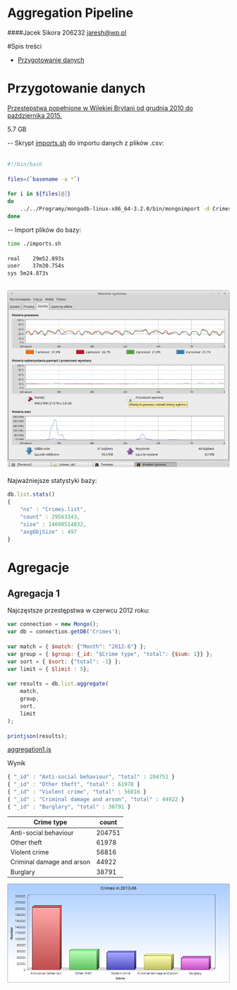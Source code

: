 # Aggregation Pipeline      
####Jacek Sikora 206232 <jaresh@wp.pl>

#Spis treści
- [Przygotowanie danych](#przygotowanie-danych)

# Przygotowanie danych


[Przestępstwa popełnione w Wilekiej Brytani od grudnia 2010 do października 2015.](https://data.police.uk/data/)

5.7 GB

--
Skrypt [imports.sh](scripts/imports.sh) do importu danych z plików .csv:
```bash

#!/bin/bash

files=(`basename -a *`)

for i in ${files[@]}
do
	../../Programy/mongodb-linux-x86_64-3.2.0/bin/mongoimport -d Crimes -c list --type csv --file $i --headerline
done
```
--
Import plików do bazy:
```bash
time ./imports.sh

real	29m52.893s
user	37m30.754s
sys	5m24.873s

```

![mongo](images/importmongo.png)
--
Najważniejsze statystyki bazy:

```js
db.list.stats()
{
	"ns" : "Crimes.list",
	"count" : 29563143,
	"size" : 14698514832,
	"avgObjSize" : 497
}
```

# Agregacje

## Agregacja 1

Najczęstsze przestępstwa w czerwcu 2012 roku:

```js
var connection = new Mongo();
var db = connection.getDB('Crimes');

var match = { $match: {"Month": "2012-6"} };
var group = { $group: {_id: "$Crime type", "total": {$sum: 1}} };
var sort = { $sort: {"total": -1} };
var limit = { $limit : 5};

var results = db.list.aggregate(
	match,
	group,
	sort,
	limit
);

printjson(results);
```
[aggregation1.js](scripts/aggregation1.js)

Wynik
```js
{ "_id" : "Anti-social behaviour", "total" : 204751 }
{ "_id" : "Other theft", "total" : 61978 }
{ "_id" : "Violent crime", "total" : 56816 }
{ "_id" : "Criminal damage and arson", "total" : 44922 }
{ "_id" : "Burglary", "total" : 38791 }

```

| Crime type		| count |
|-------------------|-------|
| Anti-social behaviour		| 204751 |
| Other theft  	| 61978 |
| Violent crime 	| 56816 |
| Criminal damage and arson			| 44922 |
| Burglary 	| 38791 |

![aggr1](images/aggr1.png)

